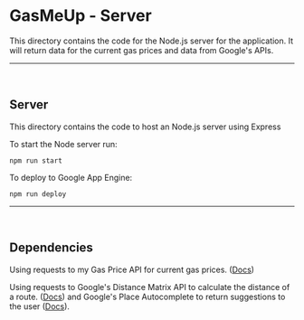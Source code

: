 # GasMeUp - Server

This directory contains the code for the Node.js server for the application. It will return data for the current gas prices and data from Google's APIs.

<hr>
<br>

## Server

This directory contains the code to host an Node.js server using Express

To start the Node server run:

```
npm run start
```

To deploy to Google App Engine:

```
npm run deploy
```

<hr>
<br>

## Dependencies

Using requests to my Gas Price API for current gas prices. ([Docs](https://rapidapi.com/mmcardle-drx9FYQNK/api/canadian-gas-prices/))

Using requests to Google's Distance Matrix API to calculate the distance of a route. ([Docs](https://developers.google.com/maps/documentation/distance-matrix/)) and Google's Place Autocomplete to return suggestions to the user ([Docs](https://developers.google.com/maps/documentation/places/web-service/autocomplete)).
